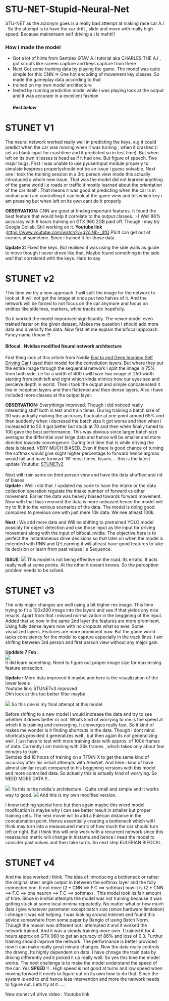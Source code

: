 # STU-NET-Stupid-Neural-Net
STU-NET as the acronym goes is a really bad attempt at making race car A.I . So the attempt is to have the car drift , slide and move with really high speed. Because mainstream self driving a.i is mehh!! 

<h3>
  How i made the model
</h3>
<p>
  <ul>
    <li> Got a lot of hints from Sentdex GTAV A.I tutorial aka CHARLES THE A.I , got scripts like screen capture and keys capture from there</li>
    <li>Next Got some training data by playing the game. The model was quite simple for thic CNN => One hot encoding of movement key classes. So made the gameplay data according to that</li>
    <li>trained on my own model architecture</li>
    <li>tested by running prediction model while i was playing look at the output and it was accurate in a excellent fashion</li>
    <h5>Rest below</h5>
  </ul>
</p>

# STUNET V1
The neural network worked really well in predicting the keys. e.g it could predict when the car was moving when it was turning , when it crashed (i set as blank input for crashtime and it predicted so in test time). But when left on its own it losses is head as if it had one. But figure of speech. Two major bugs. First I was unable to use pyuserinput module properly to simulate keypress properlyshould not be an issue i guess solvable. Next one i took the training session in a 3rd person view mode this actually introduced a whole new issue. That was the model did not learned anything of the game world i.e roads or traffic it mostly learned about the orientation of the car itself . That means it was good at predicting when the car is in motion and i am controlling it can look at the game view and tell which key i am pressing but when left on its own cant do it properly

<b>OBSERVATION:</b> CNN are good at finding important features. It found the best feature that would help it correlate to the output classes. :-) Well 86% accuracy with 6 hours training on GTX 960 2GB paid off. Though i may try Google Collab. Still working on it.
<b>Youtube link :</b><a href="https://www.youtube.com/watch?v=g2oiNb-_4fQ">https://www.youtube.com/watch?v=g2oiNb-_4fQ</a>
PS:It can get out of corners at sometime. Since i trained it for those data.

<b>Update 2:</b> Fixed the keys. But realised it was using the side walls as guide to move though i never drove like that. Maybe found something in the side wall that correlated with the keys. Hard to say

# STUNET v2
This time we try a new approach. I will split the image for the network to look at. It will not get the image at once put two halves of it. And the network will be forced to not focus on the car anymore and focus on entities like sidelines, markers, white tracks etc hopefully. 

So it worked the model imporoved significantly. The newer model even trained faster on the given dataset. Makes me question i should add more data and diverisify the data. Now first let me explain the bifocal approach. Fancy name i know !!!

<h4>Bifocal : Nvidias modified Neural network architecture</h4>
First thing look at this article from Nvidia <a href="https://devblogs.nvidia.com/deep-learning-self-driving-cars/">End to end Deep learning Self Driving Car</a> I used their model for the convolution layers. But where they put the entire image through the sequential network I split the image in 75% from both side. i.e for a width of 400 i will have two image of 250 width starting from both left and right which kinda mimics how our eyes see and percieve depth in world. Then i took the output and simple concatenated it like in inception layers and then flattened and then dense layers. Also i have included more classes at the output layer.

<b>OBSERVATION:</b> Everythings improved. Though i did noticed really interesting stuff both in test and train times. During training a batch size of 30 was actually making the accuracy fluctuate at one point around 65% and then suddenly when i decresed the batch size it got worse and then when i increased it to 50 it got better but stuck at 70 and then when finally tuned to 100 gave the best performance. This was obvious since larger batch size averages the differntial over large data and hence will be smaller and more directed towards convergence. During test time that is while driving the data is biased. VERY MUCH BIASED. Even if there is good chance of turning the softmax would give slight higher percentage to forward hence argmax would fail and have forwrad 'W' most times. Issues....
this is the latest update Youtube: <a href="https://youtu.be/WtuLxI6jLPk">STUNETv2</a><br>
<br>
Next will train same on third person view and have the data shuffled and rid of biases.  
<b>Update :</b> Well i did that. I updated my code to have the intake or the data collection operation regulate the intake number of forward vs other movement. Earlier the data was heavily biased towards forward movement. Now with that bias removed the data is more unbiased hence the model will try to fit it to the various scenarios of the data. The model is doing good compared to previous one with just mere 10k data. We nee atleast 100k.  

<b>Next :</b> We add more data and Will be shifting to pretrained YOLO model possibly for object detection and use those input as the input for driving movement along with the input of bifocal_nvidia. The objective here is to perfect the instantaneous drive decisions so that later on when the model is extended with RNN and Q-Learning it will atleast have good features to take its decision or learn from past values i.e Sequence. 

<b>ISSUE:</b> 
<img src="https://i.imgur.com/3QpGfya.png" />
This model is not being effective on the road. Its erratic. It acts really well at some points. At the other it doesnt knows. So the perception problem needs to be solved.  

# STUNET v3  
The only major changes are well using a bit higher res image. This time trying to fit a 100x200 image into the layers and see if that yields any nice results. Apart from that i missed normalization in the beggining of the input. Added that so now in the same 2nd layer the features are more prominent. Using fully dense layers now with no dropouts what so ever. Some visualized layers. Features are more prominent now. But the game world lacks consistency for the model to capture especially in the track lines. I am shifting between 3rd person and first person view without any major gain. 

<b>Upddate 7 Feb :</b>  
<img src="https://i.imgur.com/AnW27Zj.png"/>  
  It did learn something. Need to figure out proper image size for maximising feature extraction.

<b>Update :</b> More data improved it maybe and here is the visualization of the lower levels  
Youtube link: <a src="https://www.youtube.com/watch?v=a7gLpCjQMUk">STUNETv3 improved</a>  
Ohh look at this too better filter maybe  

<img src="https://i.imgur.com/z76WP21.png" />  
  So this one is my final attempt at this model  

Before shifting to a new model i would increase the data and try to see whether it drives better or not. Whats kind of worrying to me is the speed at which it is training and converging. It converges really fast. So it kind of makes me wonder is it finding shortcuts in the data. Though i dont mind shortcuts provided it generalizes well , but then again its not generalizing well. I just have to test with more training data with approx. of 100k frames of data. Currently i am training with 26k frames , which takes only about few minutes to train.  
Sentdex did 18 hours of training on a TITAN X to get the same kind of accuracy after his initiall attempts with AlexNet. And here i kind of have almost similar result compared to his beggining versions with this model and more controlled data. So actually this is actually kind of worrying. So NEED MORE DATA !!..  

<img src="https://devblogs.nvidia.com/parallelforall/wp-content/uploads/2016/08/cnn-architecture-624x890.png" />  
  Ya this is the nvidia's architecture . Quite small and simple and it works way to good.  
  
<img src="https://i.imgur.com/reAD4Ph.png" />
  And this is my own modified version.

I know nothing special here but then again maybe this wierd model modfication is maybe why i can see better result in smaller but proper training sets. The next movie will to add a Eulerian distance in the concatenation point. Hence essentially creating a bottleneck which will i think may turn into a meaussured metric of how much the car should turn left or right. But i think this will only work with a recurrent network since this meassured metric will change in instants and hence i need the model to consider past values and then take turns. So next step EULERIAN BIFOCAL.  

# STUNET v4

And the idea worked i think. The idea of introducing a bottleneck or rather the original steer angle output in between the softmax layer and the fully connected one. It not more (2 * CNN ==> F.C ==> softmax) now it is (2 * CNN ==> F.C ==> one neuron ==> F.C ==> softmax) . This model took its fair amount of time. Since in innitial attempts the model was not training because it was getting stuck at some local minima repeatedly. No matter what or how much data i give whatever parameter except batch size (since hardware limitation) i chnage it was not helping. I was looking around internet and found this advice somewhere from some paper by Bengio of using Batch Norm. Though the reason was different but i attempted it and it worked the network trained. And it was a steady training more over. I trained it for 4 hours approx on GTX 960 to get an acuracy of 86% and loss of 0.3. Furthur training should improve the network. The performance is better provided now it can make really great minute changes. Now the data really controls the driving. Its highly dependent on data. I have chnage the train data by driving differently and it picked it up really well. So yes this time the model works. The next challenge is to make the model understand the speed of the car. Yes <b>SPEED</b> !! . High speed is not good at turns and low speed when moving forward it needs to figure out on its own how to do that. Since the system is end to end hence less intervention and more the network needs to figure out. Lets try at it .....

New stunet v4 drive video : <a src="https://www.youtube.com/watch?v=wwdEvaPljBQ&feature=youtu.be" >Youtube link</a>



